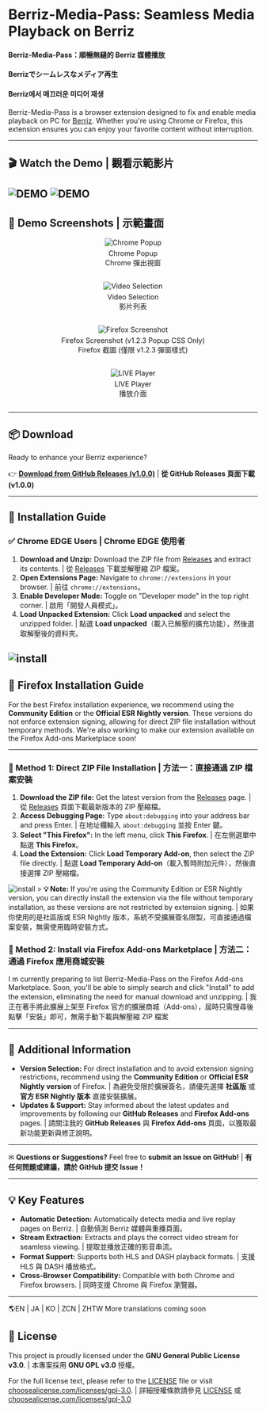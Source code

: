 # Berriz-Media-Pass: Seamless Media Playback on Berriz
#### Berriz-Media-Pass：順暢無縫的 Berriz 媒體播放 
#### Berrizでシームレスなメディア再生
#### Berriz에서 매끄러운 미디어 재생
Berriz-Media-Pass is a browser extension designed to fix and enable media playback on PC for [Berriz](https://berriz.in). Whether you're using Chrome or Firefox, this extension ensures you can enjoy your favorite content without interruption.

---

## 🎬 Watch the Demo | 觀看示範影片
![DEMO](https://github.com/twkenxtis/Berriz-Media-pass/blob/main/demo/0606.gif)
![DEMO](https://github.com/twkenxtis/Berriz-Media-pass/blob/main/demo/0606_autoskip.gif)
---

## 📸 Demo Screenshots | 示範畫面

<div style="display: flex; flex-wrap: wrap; gap: 15px;">
  <div style="flex: 1 0 250px; text-align: center;">
    <img src="demo/chrome_1.png" alt="Chrome Popup" style="max-width: 100%; height: auto;">
    <p style="margin-top: 5px;">Chrome Popup<br>Chrome 彈出視窗</p>
  </div>
  <div style="flex: 1 0 250px; text-align: center;">
    <img src="demo/chrome_show_list.png" alt="Video Selection" style="max-width: 100%; height: auto;">
    <p style="margin-top: 5px;">Video Selection<br>影片列表</p>
  </div>
  <div style="flex: 1 0 250px; text-align: center;">
    <img src="demo/firefox_ive_media1.png" alt="Firefox Screenshot" style="max-width: 100%; height: auto;">
    <p style="margin-top: 5px;">Firefox Screenshot (v1.2.3 Popup CSS Only)<br>Firefox 截圖 (僅限 v1.2.3 彈窗樣式)</p>
  </div>
  <div style="flex: 1 0 250px; text-align: center;">
    <img src="demo/iu_online_play.png" alt="LIVE Player" style="max-width: 100%; height: auto;">
    <p style="margin-top: 5px;">LIVE Player<br>播放介面</p>
  </div>
</div>

---

## 📦 Download

Ready to enhance your Berriz experience?

👉 [**Download from GitHub Releases (v1.0.0)**](https://github.com/twkenxtis/Berriz-Media-pass/releases/tag/v1.0.0-release) | **從 GitHub Releases 頁面下載 (v1.0.0)**

---

## 🔧 Installation Guide

### ✅ Chrome EDGE Users | Chrome EDGE 使用者

1.  **Download and Unzip:** Download the ZIP file from [Releases](https://github.com/twkenxtis/Berriz-Media-pass/releases/tag/v1.0.0-release) and extract its contents. | 從 [Releases](https://github.com/twkenxtis/Berriz-Media-pass/releases/tag/v1.0.0-release) 下載並解壓縮 ZIP 檔案。
2.  **Open Extensions Page:** Navigate to `chrome://extensions` in your browser. | 前往 `chrome://extensions`。
3.  **Enable Developer Mode:** Toggle on "Developer mode" in the top right corner. | 啟用「開發人員模式」。
4.  **Load Unpacked Extension:** Click **Load unpacked** and select the unzipped folder. | 點選 **Load unpacked**（載入已解壓的擴充功能），然後選取解壓後的資料夾。

![install](https://github.com/twkenxtis/Berriz-Media-pass/blob/main/demo/chromium_dev_install.gif)
---

## 🦊 Firefox Installation Guide

For the best Firefox installation experience, we recommend using the **Community Edition** or the **Official ESR Nightly version**. These versions do not enforce extension signing, allowing for direct ZIP file installation without temporary methods. We're also working to make our extension available on the Firefox Add-ons Marketplace soon!

---

### 🔹 Method 1: Direct ZIP File Installation | 方法一：直接通過 ZIP 檔案安裝

1.  **Download the ZIP file:** Get the latest version from the [Releases](https://github.com/twkenxtis/Berriz-Media-pass/releases/tag/v1.0.0-release) page. | 從 [Releases](https://github.com/twkenxtis/Berriz-Media-pass/releases/tag/v1.0.0-release) 頁面下載最新版本的 ZIP 壓縮檔。
2.  **Access Debugging Page:** Type `about:debugging` into your address bar and press Enter. | 在地址欄輸入 `about:debugging` 並按 Enter 鍵。
3.  **Select "This Firefox":** In the left menu, click **This Firefox**. | 在左側選單中點選 **This Firefox**。
4.  **Load the Extension:** Click **Load Temporary Add-on**, then select the ZIP file directly. | 點選 **Load Temporary Add-on**（載入暫時附加元件），然後直接選擇 ZIP 壓縮檔。


![install](https://github.com/twkenxtis/Berriz-Media-pass/blob/main/demo/firefox_dev_install.gif)
    > **💡 Note:** If you're using the Community Edition or ESR Nightly version, you can directly install the extension via the file without temporary installation, as these versions are not restricted by extension signing. | 如果你使用的是社區版或 ESR Nightly 版本，系統不受擴展簽名限製，可直接通過檔案安裝，無需使用臨時安裝方式。

### 🔹 Method 2: Install via Firefox Add-ons Marketplace | 方法二：通過 Firefox 應用商城安裝

I m currently preparing to list Berriz-Media-Pass on the Firefox Add-ons Marketplace. Soon, you'll be able to simply search and click "Install" to add the extension, eliminating the need for manual download and unzipping. | 我正在著手將此擴展上架至 Firefox 官方的擴展商城（Add-ons），屆時只需搜尋後點擊「安裝」即可，無需手動下載與解壓縮 ZIP 檔案

---

## 🔎 Additional Information

* **Version Selection:** For direct installation and to avoid extension signing restrictions, recommend using the **Community Edition** or **Official ESR Nightly version** of Firefox. | 為避免受限於擴展簽名，請優先選擇 **社區版** 或 **官方 ESR Nightly 版本** 直接安裝擴展。
* **Updates & Support:** Stay informed about the latest updates and improvements by following our **GitHub Releases** and **Firefox Add-ons** pages. | 請關注我的 **GitHub Releases** 與 **Firefox Add-ons** 頁面，以獲取最新功能更新與修正說明。

---

✉ **Questions or Suggestions?** Feel free to **submit an Issue on GitHub!** | **有任何問題或建議，請於 GitHub 提交 Issue！**

---

## 💡 Key Features

* **Automatic Detection:** Automatically detects media and live replay pages on Berriz. | 自動偵測 Berriz 媒體與重播頁面。
* **Stream Extraction:** Extracts and plays the correct video stream for seamless viewing. | 提取並播放正確的影音串流。
* **Format Support:** Supports both HLS and DASH playback formats. | 支援 HLS 與 DASH 播放格式。
* **Cross-Browser Compatibility:** Compatible with both Chrome and Firefox browsers. | 同時支援 Chrome 與 Firefox 瀏覽器。

---

🌎EN | JA | KO | ZCN | ZHTW More translations coming soon

## 📜 License

This project is proudly licensed under the **GNU General Public License v3.0**. | 本專案採用 **GNU GPL v3.0** 授權。

For the full license text, please refer to the [LICENSE](LICENSE) file or visit [choosealicense.com/licenses/gpl-3.0](https://choosealicense.com/licenses/gpl-3.0/). | 詳細授權條款請參見 [LICENSE](LICENSE) 或 [choosealicense.com/licenses/gpl-3.0](https://choosealicense.com/licenses/gpl-3.0/)
